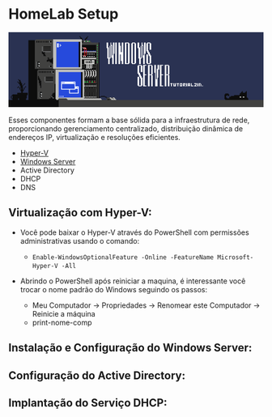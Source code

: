 # HomeLab Setup

<a name="logo" href="https://www.artstation.com/matd2d"><img src="w-server.png" /></a>

Esses componentes formam a base sólida para a infraestrutura de rede, proporcionando gerenciamento centralizado, distribuição dinâmica de endereços IP, virtualização e resoluções eficientes.

* [Hyper-V](#Virtualização-com-Hyper-V)
* [Windows Server](#Instalação-e-Configuração-do-Windows-Server)
* Active Directory
*  DHCP
*  DNS

## Virtualização com Hyper-V:
* Você pode baixar o Hyper-V através do PowerShell com permissões administrativas usando o comando:
  
  * `Enable-WindowsOptionalFeature -Online -FeatureName Microsoft-Hyper-V -All`
 
* Abrindo o PowerShell após reiniciar a maquina, é interessante você trocar o nome padrão do Windows seguindo os passos:
  * Meu Computador -> Propriedades -> Renomear este Computador -> Reinicie a máquina
  * print-nome-comp



## Instalação e Configuração do Windows Server:

## Configuração do Active Directory:

## Implantação do Serviço DHCP:
